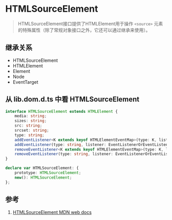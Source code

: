 # HTMLSourceElement

>HTMLSourceElement接口提供了HTMLElement用于操作 `<source>` 元素的特殊属性（除了常规对象接口之外，它还可以通过继承来使用）。

## 继承关系

- HTMLSourceElement
- HTMLElement
- Element
- Node
- EventTarget

## 从 lib.dom.d.ts 中看 HTMLSourceElement

```ts
interface HTMLSourceElement extends HTMLElement {
    media: string;
    sizes: string;
    src: string;
    srcset: string;
    type: string;
    addEventListener<K extends keyof HTMLElementEventMap>(type: K, listener: (this: HTMLSourceElement, ev: HTMLElementEventMap[K]) => any, options?: boolean | AddEventListenerOptions): void;
    addEventListener(type: string, listener: EventListenerOrEventListenerObject, options?: boolean | AddEventListenerOptions): void;
    removeEventListener<K extends keyof HTMLElementEventMap>(type: K, listener: (this: HTMLSourceElement, ev: HTMLElementEventMap[K]) => any, options?: boolean | EventListenerOptions): void;
    removeEventListener(type: string, listener: EventListenerOrEventListenerObject, options?: boolean | EventListenerOptions): void;
}

declare var HTMLSourceElement: {
    prototype: HTMLSourceElement;
    new(): HTMLSourceElement;
};
```

## 参考

1. [HTMLSourceElement MDN web docs](https://developer.mozilla.org/en-US/docs/Web/API/HTMLSourceElement)
